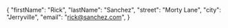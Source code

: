 {
  "firstName": "Rick",
  "lastName": "Sanchez",
  "street": "Morty Lane",
  "city": "Jerryville",
  "email": "rick@sanchez.com",
}